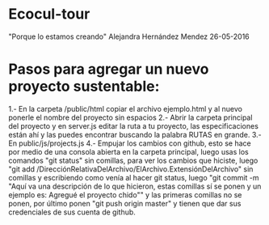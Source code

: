 # Ecocul-tour
"Porque lo estamos creando" Alejandra Hernández Mendez 26-05-2016

# Pasos para agregar un nuevo proyecto sustentable:
1.- En la carpeta /public/html copiar el archivo ejemplo.html y al nuevo ponerle el nombre del proyecto sin espacios
2.- Abrir la carpeta principal  del proyecto y en server.js editar la ruta a tu proyecto, las especificaciones están ahí y las puedes encontrar buscando la palabra RUTAS en grande.
3.- En public/js/projects.js 
4.- Empujar los cambios con github, esto se hace por medio de una consola abierta en la carpeta principal, luego usas los comandos "git status" sin comillas, para ver los cambios que hiciste, luego "git add /DirecciónRelativaDelArchivo/ElArchivo.ExtensiónDelArchivo" sin comillas y escribiendo como venía al hacer git status, luego "git commit -m "Aquí va una descripción de lo que hicieron, estas comillas sí se ponen y un ejemplo es: Agregué el proyecto chido"" y las primeras comillas no se ponen, por último ponen "git push origin master" y tienen que dar sus credenciales de sus cuenta de github.
